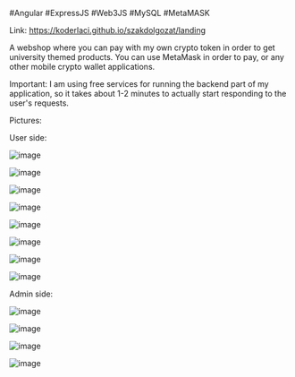 #Angular #ExpressJS #Web3JS #MySQL #MetaMASK

Link: https://koderlaci.github.io/szakdolgozat/landing

A webshop where you can pay with my own crypto token in order to get university themed products.
You can use MetaMask in order to pay, or any other mobile crypto wallet applications.

Important:
  I am using free services for running the backend part of my application, so it takes about 1-2 minutes to actually
  start responding to the user's requests.

Pictures:

User side:

![image](https://github.com/koderlaci/szakdolgozat/assets/64407836/0d3ad78a-194a-4ffc-bcb6-b9b7574c16fe)

![image](https://github.com/koderlaci/szakdolgozat/assets/64407836/0324f069-4d75-4b3e-91db-0c54c77e8f62)

![image](https://github.com/koderlaci/szakdolgozat/assets/64407836/079c0c39-2215-40c9-a32f-686a06e7227e)

![image](https://github.com/koderlaci/szakdolgozat/assets/64407836/c676fc7d-7125-4118-bb8b-979aac27dc3c)

![image](https://github.com/koderlaci/szakdolgozat/assets/64407836/34398654-2eff-468b-bbf6-4be88038bcaf)

![image](https://github.com/koderlaci/szakdolgozat/assets/64407836/69d60008-e449-499f-9d3c-c663b8476c21)

![image](https://github.com/koderlaci/szakdolgozat/assets/64407836/003ab579-7dce-4008-bb0f-fb6e0c38b1ad)

![image](https://github.com/koderlaci/szakdolgozat/assets/64407836/adac4162-a054-411f-822d-a30747b85e57)

Admin side:

![image](https://github.com/koderlaci/szakdolgozat/assets/64407836/2ba5325f-2057-4687-a68e-1539e661b2d6)

![image](https://github.com/koderlaci/szakdolgozat/assets/64407836/a15ead77-fbdd-4d9f-bc2f-5277c7c53c05)

![image](https://github.com/koderlaci/szakdolgozat/assets/64407836/1b1ae709-de8a-45dc-9283-da0fbe193883)

![image](https://github.com/koderlaci/szakdolgozat/assets/64407836/5f2623a3-e946-4c68-9db7-a66788e8d3af)

